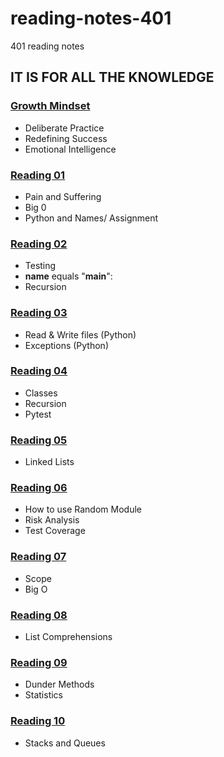 # reading-notes-401
401 reading notes

## IT IS FOR ALL THE KNOWLEDGE

### [Growth Mindset](growthmindset.md)
- Deliberate Practice
- Redefining Success
- Emotional Intelligence

### [Reading 01](reading-01.md)
- Pain and Suffering
- Big 0
- Python and Names/ Assignment

### [Reading 02](reading-02.md)
- Testing
- __name__ equals "__main__":
- Recursion

### [Reading 03](reading-03.md)
- Read & Write files (Python)
- Exceptions (Python)

### [Reading 04](reading-04.md)
- Classes
- Recursion
- Pytest

### [Reading 05](reading-05.md)
- Linked Lists

### [Reading 06](reading-06.md)
- How to use Random Module
- Risk Analysis
- Test Coverage

### [Reading 07](reading-07.md)
- Scope
- Big O

### [Reading 08](reading-08.md)
- List Comprehensions

### [Reading 09](reading-09.md)
- Dunder Methods
- Statistics

### [Reading 10](reading-10.md)
- Stacks and Queues